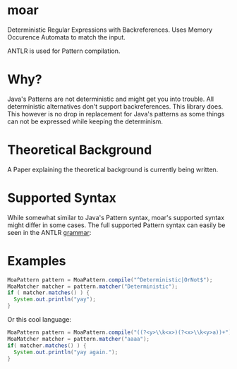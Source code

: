 # moar
Deterministic Regular Expressions with Backreferences. Uses Memory Occurence Automata to match the input.

ANTLR is used for Pattern compilation.

# Why?
Java's Patterns are not deterministic and might get you into trouble. All deterministic alternatives don't support backreferences. This library does. This however is no drop in replacement for Java's patterns as some things can not be expressed while keeping the determinism.

# Theoretical Background

A Paper explaining the theoretical background is currently being written.

# Supported Syntax

While somewhat similar to Java's Pattern syntax, moar's supported syntax might differ in some cases. The full supported Pattern syntax can easily be seen in the ANTLR [grammar](
https://github.com/s4ke/moar/blob/master/engine/src/main/antlr4/com/github/s4ke/moar/regex/parser/Regex.g4):

# Examples

```Java
MoaPattern pattern = MoaPattern.compile("^Deterministic|OrNot$");
MoaMatcher matcher = pattern.matcher("Deterministic");
if ( matcher.matches() ) {
  System.out.println("yay");
}
```

Or this cool language:

```Java
MoaPattern pattern = MoaPattern.compile("((?<y>\\k<x>)(?<x>\\k<y>a))+");
MoaMatcher matcher = pattern.matcher("aaaa");
if( matcher.matches() ) {
  System.out.println("yay again.");
}
```
